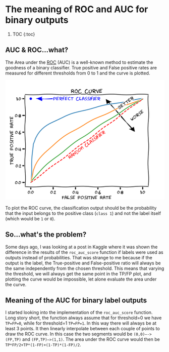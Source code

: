 # The meaning of ROC and AUC for binary outputs

1. TOC
{:toc}

## AUC & ROC...what?
The Area under the [ROC](https://en.wikipedia.org/wiki/Receiver_operating_characteristic) (AUC) is a well-known method to estimate the goodness of a binary classifier.
True positive and False positive rates are measured for different thresholds from 0 to 1 and the curve is plotted.


![](/images/Roc-draft-xkcd-style.svg "By MartinThoma - Own work, CC0, https://commons.wikimedia.org/w/index.php?curid=70212136")


To plot the ROC curve, the classification output should be the probability that the input belongs to the positive class (`class 1`) and not the label itself (which would be `1` or `0`).

## So...what's the problem?

Some days ago, I was looking at a post in Kaggle where it was shown the difference in the results of the `roc_auc_score` function if labels were used as outputs instead of probabilities.
That was strange to me because if the output is the label, the True-positive and False-positive ratio will always be the same independently from the chosen threshold.
This means that varying the threshold, we will always get the same point in the TP/FP plot, and plotting the curve would be impossible, let alone evaluate the area under the curve.

##  Meaning of the AUC for binary label outputs

I started looking into the implementation of the `roc_auc_score` function.
Long story short, the function always assume that for threshold=0 we have `TP=FP=0`, while for threshold=1 `TP=FP=1`. In this way there will always be at least 3 points.
It then linearly interpolate between each couple of points to draw the ROC curve. In this case the two segments would be `(0,0)—->(FP,TP)` and `(FP,TP)—>(1,1)`.
The area under the ROC curve would then be `TP*FP/2+TP*(1-FP)+(1-TP)*(1-FP)/2`. 

